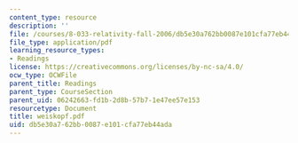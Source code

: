 ```yaml
---
content_type: resource
description: ''
file: /courses/8-033-relativity-fall-2006/db5e30a762bb0087e101cfa77eb44ada_weiskopf.pdf
file_type: application/pdf
learning_resource_types:
- Readings
license: https://creativecommons.org/licenses/by-nc-sa/4.0/
ocw_type: OCWFile
parent_title: Readings
parent_type: CourseSection
parent_uid: 06242663-fd1b-2d8b-57b7-1e47ee57e153
resourcetype: Document
title: weiskopf.pdf
uid: db5e30a7-62bb-0087-e101-cfa77eb44ada
---
```


